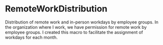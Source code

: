# RemoteWorkDistribution
Distribution of remote work and in-person workdays by employee groups.
In the organization where I work, we have permission for remote work by employee groups. I created this macro to facilitate the assignment of workdays for each month.
